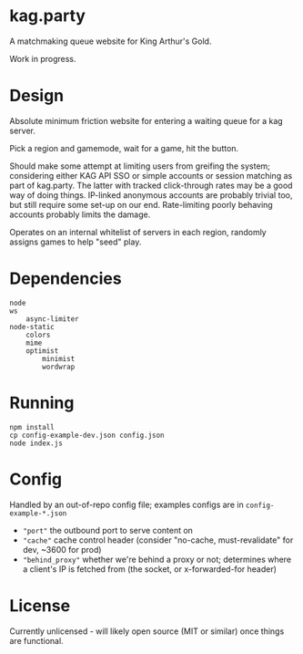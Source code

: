 # kag.party

A matchmaking queue website for King Arthur's Gold.

Work in progress.

# Design

Absolute minimum friction website for entering a waiting queue for a kag server.

Pick a region and gamemode, wait for a game, hit the button.

Should make some attempt at limiting users from greifing the system; considering either KAG API SSO or simple accounts or session matching as part of kag.party. The latter with tracked click-through rates may be a good way of doing things. IP-linked anonymous accounts are probably trivial too, but still require some set-up on our end. Rate-limiting poorly behaving accounts probably limits the damage.

Operates on an internal whitelist of servers in each region, randomly assigns games to help "seed" play.

# Dependencies

	node
	ws
		async-limiter
	node-static
		colors
		mime
		optimist
			minimist
			wordwrap

# Running

	npm install
	cp config-example-dev.json config.json
	node index.js

# Config

Handled by an out-of-repo config file; examples configs are in `config-example-*.json`

- `"port"`
	the outbound port to serve content on
- `"cache"`
	cache control header (consider "no-cache, must-revalidate" for dev, ~3600 for prod)
- `"behind_proxy"`
	whether we're behind a proxy or not; determines where a client's IP is fetched from (the socket, or x-forwarded-for header)

# License

Currently unlicensed - will likely open source (MIT or similar) once things are functional.
